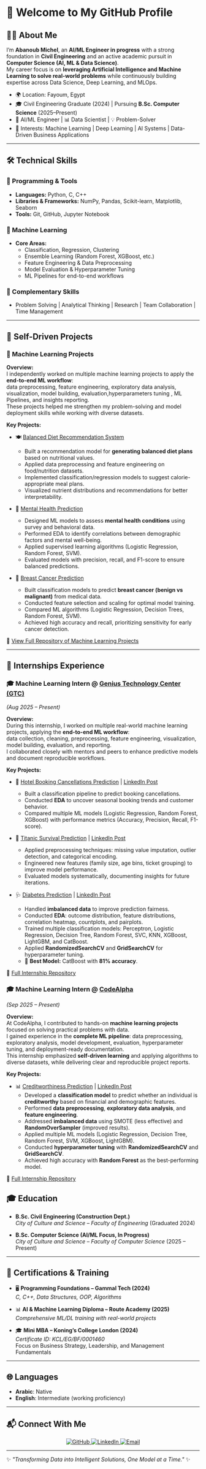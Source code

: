# 👋 Welcome to My GitHub Profile  

## 🙋‍♂️ About Me  
I’m **Abanoub Michel**, an **AI/ML Engineer in progress** with a strong foundation in **Civil Engineering** and an active academic pursuit in **Computer Science (AI, ML & Data Science)**.  
My career focus is on **leveraging Artificial Intelligence and Machine Learning to solve real-world problems** while continuously building expertise across Data Science, Deep Learning, and MLOps.  

- 🌍 Location: Fayoum, Egypt  
- 🎓 Civil Engineering Graduate (2024) | Pursuing **B.Sc. Computer Science** (2025–Present)  
- 🤖 AI/ML Engineer | 📊 Data Scientist | 💡 Problem-Solver  
- 📌 Interests: Machine Learning | Deep Learning | AI Systems | Data-Driven Business Applications  

---

## 🛠️ Technical Skills  

### 🔹 Programming & Tools  
- **Languages:** Python, C, C++  
- **Libraries & Frameworks:** NumPy, Pandas, Scikit-learn, Matplotlib, Seaborn  
- **Tools:** Git, GitHub, Jupyter Notebook  

### 🔹 Machine Learning  
- **Core Areas:**  
  - Classification, Regression, Clustering  
  - Ensemble Learning (Random Forest, XGBoost, etc.)  
  - Feature Engineering & Data Preprocessing  
  - Model Evaluation & Hyperparameter Tuning  
  - ML Pipelines for end-to-end workflows  

### 🔹 Complementary Skills  
- Problem Solving | Analytical Thinking | Research | Team Collaboration | Time Management  

---

## 📂 Self-Driven Projects  

### 🤖 Machine Learning Projects  

**Overview:**  
I independently worked on multiple machine learning projects to apply the **end-to-end ML workflow**:  
data preprocessing, feature engineering, exploratory data analysis, visualization, model building, evaluation,hyperparameters tuning , ML Pipelines, and insights reporting.  
These projects helped me strengthen my problem-solving and model deployment skills while working with diverse datasets.  

**Key Projects:**  

- 🍽️ [Balanced Diet Recommendation System](https://github.com/ai-abanoubmichel/Project_6_balanc_diet)  
  - Built a recommendation model for **generating balanced diet plans** based on nutritional values.  
  - Applied data preprocessing and feature engineering on food/nutrition datasets.  
  - Implemented classification/regression models to suggest calorie-appropriate meal plans.  
  - Visualized nutrient distributions and recommendations for better interpretability.  

- 🧠 [Mental Health Prediction](https://github.com/ai-abanoubmichel/Project_7_MentaI_HeaIth)  
  - Designed ML models to assess **mental health conditions** using survey and behavioral data.  
  - Performed EDA to identify correlations between demographic factors and mental well-being.  
  - Applied supervised learning algorithms (Logistic Regression, Random Forest, SVM).  
  - Evaluated models with precision, recall, and F1-score to ensure balanced predictions.  

- 🎀 [Breast Cancer Prediction](https://github.com/ai-abanoubmichel/Project_9_Breast_cancer)  
  - Built classification models to predict **breast cancer (benign vs malignant)** from medical data.  
  - Conducted feature selection and scaling for optimal model training.  
  - Compared ML algorithms (Logistic Regression, Decision Trees, Random Forest, SVM).  
  - Achieved high accuracy and recall, prioritizing sensitivity for early cancer detection.  

📂 [View Full Repository of Machine Learning Projects](https://github.com/ai-abanoubmichel?tab=repositories)  
 

---

## 💼 Internships Experience  

### 🎓 Machine Learning Intern @ [Genius Technology Center (GTC)](https://www.linkedin.com/company/genius-technology-center/)  
*(Aug 2025 – Present)*  

**Overview:**  
During this internship, I worked on multiple real-world machine learning projects, applying the **end-to-end ML workflow**:  
data collection, cleaning, preprocessing, feature engineering, visualization, model building, evaluation, and reporting.  
I collaborated closely with mentors and peers to enhance predictive models and document reproducible workflows.  

**Key Projects:**  

- 🏨 [Hotel Booking Cancellations Prediction](https://github.com/ai-abanoubmichel/gtc-ml-project1-hotel-bookings) | [LinkedIn Post](https://www.linkedin.com/posts/abanoub-michel01_machinelearning-datascience-internship-activity-7369097917116125185-h-NM?utm_source=share&utm_medium=member_desktop&rcm=ACoAAFFZMY8BOhNhyZpYMLyVGxABYOwVg22rgS0)  
  - Built a classification pipeline to predict booking cancellations.  
  - Conducted **EDA** to uncover seasonal booking trends and customer behavior.  
  - Compared multiple ML models (Logistic Regression, Random Forest, XGBoost) with performance metrics (Accuracy, Precision, Recall, F1-score).  

- 🚢 [Titanic Survival Prediction](https://github.com/ai-abanoubmichel/gtc_ml_project2_Titanic_dataset) | [LinkedIn Post](https://www.linkedin.com/posts/abanoub-michel01_eda-exploratorydataanalysis-machinelearning-activity-7369493769622011906-pWtb?utm_source=share&utm_medium=member_desktop&rcm=ACoAAFFZMY8BOhNhyZpYMLyVGxABYOwVg22rgS0)  
  - Applied preprocessing techniques: missing value imputation, outlier detection, and categorical encoding.  
  - Engineered new features (family size, age bins, ticket grouping) to improve model performance.  
  - Evaluated models systematically, documenting insights for future iterations.  

- 🩺 [Diabetes Prediction](https://github.com/ai-abanoubmichel/gtc-ml-project4-Diabetes-Prediction) | [LinkedIn Post](https://www.linkedin.com/posts/abanoub-michel01_machinelearning-datascience-classification-activity-7370943709753909248-h8dH?utm_source=social_share_send&utm_medium=member_desktop_web&rcm=ACoAAFFZMY8BOhNhyZpYMLyVGxABYOwVg22rgS0)  
  - Handled **imbalanced data** to improve prediction fairness.  
  - Conducted **EDA**: outcome distribution, feature distributions, correlation heatmap, countplots, and pairplots.  
  - Trained multiple classification models: Perceptron, Logistic Regression, Decision Tree, Random Forest, SVC, KNN, XGBoost, LightGBM, and CatBoost.  
  - Applied **RandomizedSearchCV** and **GridSearchCV** for hyperparameter tuning.  
  - 🚀 **Best Model:** CatBoost with **81% accuracy**.  

📂 [Full Internship Repository](https://github.com/ai-abanoubmichel/gtc-ml-internship-2025)


### 🎓 Machine Learning Intern @ [CodeAlpha](https://www.linkedin.com/company/codealpha/posts/?feedView=all)  
*(Sep 2025 – Present)*  

**Overview:**   
At CodeAlpha, I contributed to hands-on **machine learning projects** focused on solving practical problems with data.  
I gained experience in the **complete ML pipeline**: data preprocessing, exploratory analysis, model development, evaluation, hyperparameter tuning, and deployment-ready documentation.  
This internship emphasized **self-driven learning** and applying algorithms to diverse datasets, while delivering clear and reproducible project reports.
  

**Key Projects:**  

- 📊 [Creditworthiness Prediction](https://github.com/ai-abanoubmichel/codealpha_ml_project1_creditworthiness_prediction) | [LinkedIn Post](https://www.linkedin.com/posts/abanoub-michel01_machinelearning-datascience-creditrisk-activity-7371541125695963137-dWDe?utm_source=social_share_send&utm_medium=member_desktop_web&rcm=ACoAAFFZMY8BOhNhyZpYMLyVGxABYOwVg22rgS0)  
  - Developed a **classification model** to predict whether an individual is **creditworthy** based on financial and demographic features.  
  - Performed **data preprocessing**, **exploratory data analysis**, and **feature engineering**.  
  - Addressed **imbalanced data** using SMOTE (less effective) and **RandomOverSampler** (improved results).  
  - Applied multiple ML models (Logistic Regression, Decision Tree, Random Forest, SVM, XGBoost, LightGBM).  
  - Conducted **hyperparameter tuning** with **RandomizedSearchCV** and **GridSearchCV**.  
  - Achieved high accuracy with **Random Forest** as the best-performing model.  

📂 [Full Internship Repository](https://github.com/ai-abanoubmichel/CodeAlpha_Tasks/tree/main)

## 🎓 Education  

- **B.Sc. Civil Engineering (Construction Dept.)**  
  *City of Culture and Science – Faculty of Engineering* (Graduated 2024)  

- **B.Sc. Computer Science (AI/ML Focus, In Progress)**  
  *City of Culture and Science – Faculty of Computer Science* (2025 – Present)  

---

## 📜 Certifications & Training  

- 🖥️ **Programming Foundations – Gammal Tech (2024)**  
  *C, C++, Data Structures, OOP, Algorithms*  

- 📊 **AI & Machine Learning Diploma – Route Academy (2025)**  
  *Comprehensive ML/DL training with real-world projects*  

- 🎓 **Mini MBA – Koning’s College London (2024)**  
  *Certificate ID: KCL/EG/BF/0001460*  
  Focus on Business Strategy, Leadership, and Management Fundamentals  

---

## 🌐 Languages  
- **Arabic**: Native  
- **English**: Intermediate (working proficiency)  

---

## 📬 Connect With Me  

<p align="center">
  <a href="https://github.com/ai-abanoubmichel" target="_blank">
    <img src="https://img.shields.io/badge/GitHub-181717?style=for-the-badge&logo=github&logoColor=white" alt="GitHub"/>
  </a>
  <a href="https://www.linkedin.com/in/abanoub-michel01" target="_blank">
    <img src="https://img.shields.io/badge/LinkedIn-0077B5?style=for-the-badge&logo=linkedin&logoColor=white" alt="LinkedIn"/>
  </a>
  <a href="mailto:abanoubmichel.ai@gmail.com">
    <img src="https://img.shields.io/badge/Email-D14836?style=for-the-badge&logo=gmail&logoColor=white" alt="Email"/>
  </a>
</p>



---

✨ *"Transforming Data into Intelligent Solutions, One Model at a Time."* ✨  
